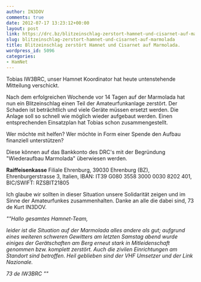 ```yaml
---
author: IN3DOV
comments: true
date: 2012-07-17 13:23:12+00:00
layout: post
link: https://drc.bz/blitzeinschlag-zerstort-hamnet-und-cisarnet-auf-marmolada/
slug: blitzeinschlag-zerstort-hamnet-und-cisarnet-auf-marmolada
title: Blitzeinschlag zerstört Hamnet und Cisarnet auf Marmolada.
wordpress_id: 5096
categories:
- HamNet
---
```


Tobias IW3BRC, unser Hamnet Koordinator hat heute untenstehende Mitteilung verschickt.




Nach dem erfolgreichen Wochende vor 14 Tagen auf der Marmolada hat nun ein Blitzeinschlag einen Teil der Amateurfunkanlage zerstört. Der Schaden ist beträchtlich und viele Geräte müssen ersetzt werden. Die Anlage soll so schnell wie möglich wieder aufgebaut werden. Einen entsprechenden Einsatzplan hat Tobias schon zusammengestellt.




Wer möchte mit helfen? Wer möchte in Form einer Spende den Aufbau finanziell unterstützen?




Diese können auf das Bankkonto des DRC's mit der Begründung "Wiederaufbau Marmolada" überwiesen werden.


**Raiffeisenkasse** Filiale Ehrenburg, 39030 Ehrenburg (BZ), Ehrenburgerstrasse 3, Italien, IBAN: IT39 G080 3558 3000 0030 8202 401, BIC/SWIFT: RZSBIT21805


Ich glaube wir sollten in dieser Situation unsere Solidarität zeigen und im Sinne der Amateurfunkes zusammenhalten. Danke an alle die dabei sind, 73 de Kurt IN3DOV.




_""Hallo gesamtes Hamnet-Team,_




_leider ist die Situation auf der Marmolada alles andere als gut; aufgrund eines weiteren schweren Gewitters am letzten Samstag abend wurde einiges der Gerätschaften am Berg erneut stark in Mitleidenschaft genommen bzw. komplett zerstört. Auch die zivilen Einrichtungen am Standort sind betroffen. Heil geblieben sind der VHF Umsetzer und der Link Nazionale._




_73 de IW3BRC ""_




 
